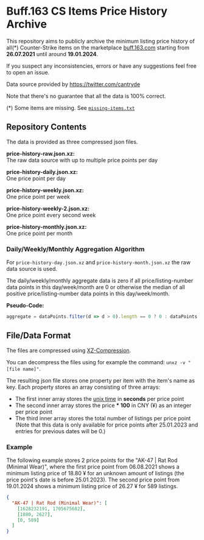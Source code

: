 # Buff.163 CS Items Price History Archive

This repository aims to publicly archive the minimum listing price history of all(*)
Counter-Strike items on the marketplace [buff.163.com](https://buff.163.com/) starting 
from **26.07.2021** until around **19.01.2024**.

If you suspect any inconsistencies, errors or have any suggestions feel free to open an issue.

Data source provided by https://twitter.com/cantryde

Note that there's no guarantee that all the data is 100% correct.

(*) Some items are missing. See [`missing-items.txt`](./missing-items.txt)

## Repository Contents
The data is provided as three compressed json files.

**price-history-raw.json.xz:**<br>
The raw data source with up to multiple price points per day

**price-history-daily.json.xz:**<br>
One price point per day

**price-history-weekly.json.xz:**<br>
One price point per week

**price-history-weekly-2.json.xz:**<br>
One price point every second week

**price-history-monthly.json.xz:**<br>
One price point per month

### Daily/Weekly/Monthly Aggregation Algorithm
For `price-history-day.json.xz` and `price-history-month.json.xz` the raw data source is used.

The daily/weekly/monthly aggregate data is zero if all price/listing-number data points in this day/week/month are 0 or otherwise
the median of all positive price/listing-number data points in this day/week/month.

**Pseudo-Code:**
```js
aggregate = dataPoints.filter(d => d > 0).length == 0 ? 0 : dataPoints.filter(d => d > 0).median()
```
## File/Data Format
The files are compressed using [XZ-Compression](https://en.wikipedia.org/wiki/XZ_Utils).

You can decompress the files using for example the command: `unxz -v "[file name]"`.

The resulting json file stores one property per item with the item's name as key.
Each property stores an array consisting of three arrays:

- The first inner array stores the [unix time](https://en.wikipedia.org/wiki/Unix_time) in **seconds** per price point
- The second inner array stores the price **\* 100** in CNY (¥) as an integer per price point
- The third inner array stores the total number of listings per price point <br>(Note that this data is only available for price points after 25.01.2023 and entries for previous dates will be 0.)
### Example
The following example stores 2 price points for the "AK-47 | Rat Rod (Minimal Wear)", 
where the first price point from 06.08.2021 shows a minimum listing price of 18.80 ¥
for an unknown amount of listings (the price point's date is before 25.01.2023).
The second price point from 19.01.2024 shows a minimum listing price of 26.27 ¥
for 589 listings.

```json
{
  "AK-47 | Rat Rod (Minimal Wear)": [
    [1628232191, 1705675682],
    [1880, 2627], 
    [0, 589]
  ]
}
```
